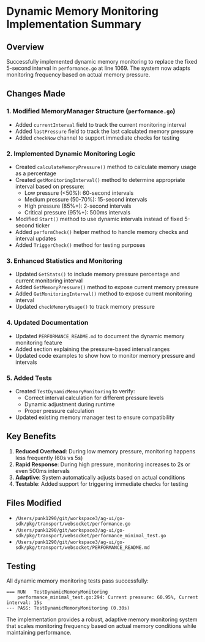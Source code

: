 # Dynamic Memory Monitoring Implementation Summary

## Overview
Successfully implemented dynamic memory monitoring to replace the fixed 5-second interval in `performance.go` at line 1069. The system now adapts monitoring frequency based on actual memory pressure.

## Changes Made

### 1. Modified MemoryManager Structure (`performance.go`)
- Added `currentInterval` field to track the current monitoring interval
- Added `lastPressure` field to track the last calculated memory pressure
- Added `checkNow` channel to support immediate checks for testing

### 2. Implemented Dynamic Monitoring Logic
- Created `calculateMemoryPressure()` method to calculate memory usage as a percentage
- Created `getMonitoringInterval()` method to determine appropriate interval based on pressure:
  - Low pressure (<50%): 60-second intervals
  - Medium pressure (50-70%): 15-second intervals
  - High pressure (85%+): 2-second intervals
  - Critical pressure (95%+): 500ms intervals
- Modified `Start()` method to use dynamic intervals instead of fixed 5-second ticker
- Added `performCheck()` helper method to handle memory checks and interval updates
- Added `TriggerCheck()` method for testing purposes

### 3. Enhanced Statistics and Monitoring
- Updated `GetStats()` to include memory pressure percentage and current monitoring interval
- Added `GetMemoryPressure()` method to expose current memory pressure
- Added `GetMonitoringInterval()` method to expose current monitoring interval
- Updated `checkMemoryUsage()` to track memory pressure

### 4. Updated Documentation
- Updated `PERFORMANCE_README.md` to document the dynamic memory monitoring feature
- Added section explaining the pressure-based interval ranges
- Updated code examples to show how to monitor memory pressure and intervals

### 5. Added Tests
- Created `TestDynamicMemoryMonitoring` to verify:
  - Correct interval calculation for different pressure levels
  - Dynamic adjustment during runtime
  - Proper pressure calculation
- Updated existing memory manager test to ensure compatibility

## Key Benefits
1. **Reduced Overhead**: During low memory pressure, monitoring happens less frequently (60s vs 5s)
2. **Rapid Response**: During high pressure, monitoring increases to 2s or even 500ms intervals
3. **Adaptive**: System automatically adjusts based on actual conditions
4. **Testable**: Added support for triggering immediate checks for testing

## Files Modified
- `/Users/punk1290/git/workspace3/ag-ui/go-sdk/pkg/transport/websocket/performance.go`
- `/Users/punk1290/git/workspace3/ag-ui/go-sdk/pkg/transport/websocket/performance_minimal_test.go`
- `/Users/punk1290/git/workspace3/ag-ui/go-sdk/pkg/transport/websocket/PERFORMANCE_README.md`

## Testing
All dynamic memory monitoring tests pass successfully:
```
=== RUN   TestDynamicMemoryMonitoring
    performance_minimal_test.go:294: Current pressure: 60.95%, Current interval: 15s
--- PASS: TestDynamicMemoryMonitoring (0.30s)
```

The implementation provides a robust, adaptive memory monitoring system that scales monitoring frequency based on actual memory conditions while maintaining performance.